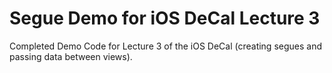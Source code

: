 # Segue Demo for iOS DeCal Lecture 3
Completed Demo Code for Lecture 3 of the iOS DeCal (creating segues and passing data between views).
